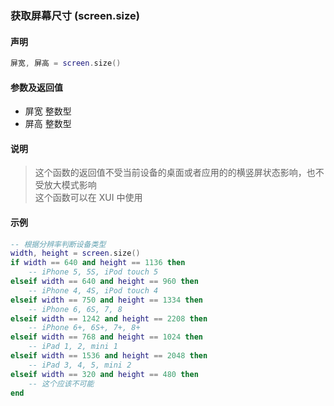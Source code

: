 ### 获取屏幕尺寸 \(**screen\.size**\)


#### 声明
```lua
屏宽, 屏高 = screen.size()
```


#### 参数及返回值
- 屏宽 整数型
- 屏高 整数型


#### 说明
> 这个函数的返回值不受当前设备的桌面或者应用的的横竖屏状态影响，也不受放大模式影响  
这个函数可以在 XUI 中使用  


#### 示例  
```lua
-- 根据分辨率判断设备类型
width, height = screen.size()
if width == 640 and height == 1136 then
    -- iPhone 5, 5S, iPod touch 5
elseif width == 640 and height == 960 then
    -- iPhone 4, 4S, iPod touch 4
elseif width == 750 and height == 1334 then
    -- iPhone 6, 6S, 7, 8
elseif width == 1242 and height == 2208 then
    -- iPhone 6+, 6S+, 7+, 8+
elseif width == 768 and height == 1024 then
    -- iPad 1, 2, mini 1
elseif width == 1536 and height == 2048 then
    -- iPad 3, 4, 5, mini 2
elseif width == 320 and height == 480 then
    -- 这个应该不可能
end
```

